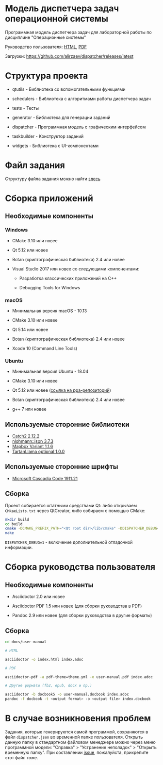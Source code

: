 # Модель диспетчера задач операционной системы

Программная модель диспетчера задач для лабораторной работы по дисциплине "Операционные системы"

Руководство пользователя: [HTML](https://alirzaev.github.io/dispatcher/user-manual), [PDF](https://alirzaev.github.io/dispatcher/user-manual.pdf)

Загрузки: https://github.com/alirzaev/dispatcher/releases/latest

# Структура проекта

- qtutils - Библиотека со вспомогательными функциями

- schedulers - Библиотека с алгоритмами работы диспетчера задач

- tests - Тесты

- generator - Библиотека для генерации заданий

- dispatcher - Программная модель с графическим интерфейсом

- taskbuilder - Конструктор заданий

- widgets - Библиотека с UI-компонентами

# Файл задания

Структуру файла задания можно найти [здесь](docs/TASK.md)

# Сборка приложений

## Необходимые компоненты

### Windows

- CMake 3.10 или новее

- Qt 5.12 или новее

- Botan (криптографическая библиотека) 2.4 или новее

- Visual Studio 2017 или новее со следующими компонентами:

  - Разработка классических приложений на C++

  - Debugging Tools for Windows

### macOS

- Минимальная версия macOS - 10.13

- CMake 3.10 или новее

- Qt 5.14 или новее

- Botan (криптографическая библиотека) 2.4 или новее

- Xcode 10 (Command Line Tools)

### Ubuntu

- Минимальная версия Ubuntu - 18.04

- CMake 3.10 или новее

- Qt 5.12 или новее ([ссылка на ppa-репозиторий](https://launchpad.net/~beineri))

- Botan (криптографическая библиотека) 2.4 или новее

- g++ 7 или новее

## Используемые сторонние библиотеки

- [Catch2 2.12.2](https://github.com/catchorg/Catch2)
- [nlohmann::json 3.7.3](https://github.com/nlohmann/json)
- [Mapbox Variant 1.1.6](https://github.com/mapbox/variant)
- [TartanLlama optional 1.0.0](https://github.com/TartanLlama/optional)

## Используемые сторонние шрифты

- [Microsoft Cascadia Code 1911.21](https://github.com/microsoft/cascadia-code)

## Сборка

Проект собирается штатными средствами Qt: либо открываем `CMkaeLists.txt` через QtCreator, либо
собираем с помощью CMake:

```sh
mkdir build
cd build
cmake -DCMAKE_PREFIX_PATH="<Qt root dir>/lib/cmake" -DDISPATCHER_DEBUG=1 ..
make
```

`DISPATCHER_DEBUG=1` - включение дополнительной отладочной информации.

# Сборка руководства пользователя

## Необходимые компоненты

- Asciidoctor 2.0 или новее

- Asciidoctor PDF 1.5 или новее (для сборки руководства в PDF)

- Pandoc 2.9 или новее (для сборки руководства в другие форматы)

## Сборка

```sh
cd docs/user-manual

# HTML

asciidoctor -o index.html index.adoc

# PDF

asciidoctor-pdf -a pdf-theme=theme.yml -o user-manual.pdf index.adoc

# Другие форматы (fb2, epub, docx и пр.)

asciidoctor -b docbook5 -o user-manual.docbook index.adoc
pandoc -f docbook -t <output format> -o <output file> index.docbook
```

# В случае возникновения проблем

Задания, которые генерируются самой программой, сохраняются в файл `dispatcher.json` во временной папке пользователя.
Открыть данную папку в стандартном файловом менеджере можно через меню программной модели:
"Справка" > "Устранение неполадок" > "Открыть временную папку".
При составлении [issue](https://github.com/alirzaev/dispatcher/issues), пожалуйста, прикрепите этот файл тоже.
